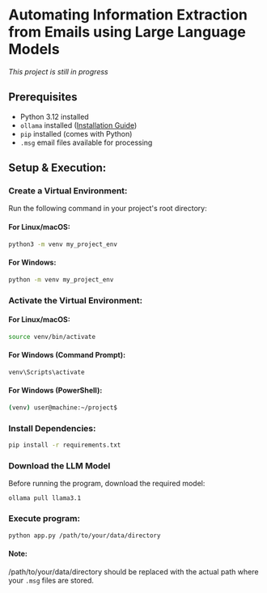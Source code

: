 # Automating Information Extraction from Emails using Large Language Models

*This project is still in progress* 

## Prerequisites
- Python 3.12 installed
- `ollama` installed ([Installation Guide](https://ollama.ai/))
- `pip` installed (comes with Python)
- `.msg` email files available for processing




## Setup & Execution:

### Create a Virtual Environment:
Run the following command in your project's root directory:

#### For Linux/macOS: 
```sh
python3 -m venv my_project_env
```
#### For Windows: 
```sh
python -m venv my_project_env
```

### Activate the Virtual Environment:
#### For Linux/macOS: 
```sh
source venv/bin/activate
```
#### For Windows (Command Prompt): 
```sh
venv\Scripts\activate
```
#### For Windows (PowerShell): 
```sh
(venv) user@machine:~/project$
```
### Install Dependencies:
```sh
pip install -r requirements.txt
```

### Download the LLM Model
Before running the program, download the required model:
```
ollama pull llama3.1
```
### Execute program:
```sh
python app.py /path/to/your/data/directory
```
#### Note: 
/path/to/your/data/directory should be replaced with the actual path where your `.msg` files are stored.